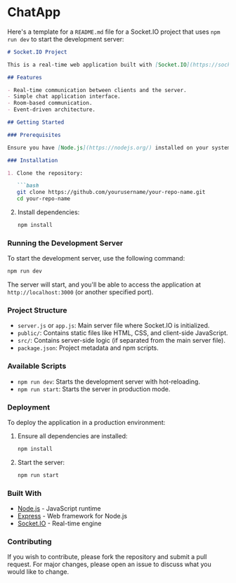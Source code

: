 # ChatApp
Here's a template for a `README.md` file for a Socket.IO project that uses `npm run dev` to start the development server:

```markdown
# Socket.IO Project

This is a real-time web application built with [Socket.IO](https://socket.io/), a JavaScript library that enables real-time, bidirectional communication between web clients and servers.

## Features

- Real-time communication between clients and the server.
- Simple chat application interface.
- Room-based communication.
- Event-driven architecture.

## Getting Started

### Prerequisites

Ensure you have [Node.js](https://nodejs.org/) installed on your system.

### Installation

1. Clone the repository:

   ```bash
   git clone https://github.com/yourusername/your-repo-name.git
   cd your-repo-name
   ```

2. Install dependencies:

   ```bash
   npm install
   ```

### Running the Development Server

To start the development server, use the following command:

```bash
npm run dev
```

The server will start, and you'll be able to access the application at `http://localhost:3000` (or another specified port).

### Project Structure

- `server.js` or `app.js`: Main server file where Socket.IO is initialized.
- `public/`: Contains static files like HTML, CSS, and client-side JavaScript.
- `src/`: Contains server-side logic (if separated from the main server file).
- `package.json`: Project metadata and npm scripts.

### Available Scripts

- `npm run dev`: Starts the development server with hot-reloading.
- `npm run start`: Starts the server in production mode.

### Deployment

To deploy the application in a production environment:

1. Ensure all dependencies are installed:

   ```bash
   npm install
   ```

2. Start the server:

   ```bash
   npm run start
   ```

### Built With

- [Node.js](https://nodejs.org/) - JavaScript runtime
- [Express](https://expressjs.com/) - Web framework for Node.js
- [Socket.IO](https://socket.io/) - Real-time engine

### Contributing

If you wish to contribute, please fork the repository and submit a pull request. For major changes, please open an issue to discuss what you would like to change.



